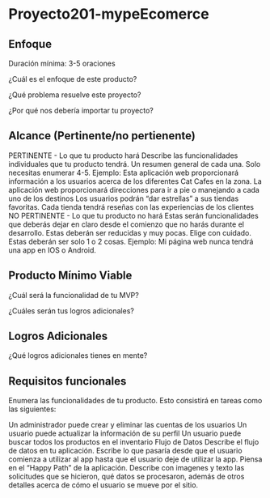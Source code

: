 # Proyecto201-mypeEcomerce

## Enfoque
Duración mínima: 3-5 oraciones

¿Cuál es el enfoque de este producto?

¿Qué problema resuelve este proyecto?

¿Por qué nos debería importar tu proyecto?

## Alcance (Pertinente/no pertienente)
PERTINENTE - Lo que tu producto hará
Describe las funcionalidades individuales que tu producto tendrá.
Un resumen general de cada una. Solo necesitas enumerar 4-5.
Ejemplo:
Esta aplicación web proporcionará información a los usuarios acerca de los diferentes Cat Cafes en la zona.
La aplicación web proporcionará direcciones para ir a pie o manejando a cada uno de los destinos
Los usuarios podrán “dar estrellas” a sus tiendas favoritas.
Cada tienda tendrá reseñas con las experiencias de los clientes
NO PERTINENTE - Lo que tu producto no hará
Estas serán funcionalidades que deberás dejar en claro desde el comienzo que no harás durante el desarrollo. Estas deberán ser reducidas y muy pocas. Elige con cuidado. Estas deberán ser solo 1 o 2 cosas. Ejemplo: Mi página web nunca tendrá una app en IOS o Android.

## Producto Mínimo Viable
¿Cuál será la funcionalidad de tu MVP?

¿Cuáles serán tus logros adicionales?

## Logros Adicionales
¿Qué logros adicionales tienes en mente?

## Requisitos funcionales
Enumera las funcionalidades de tu producto. Esto consistirá en tareas como las siguientes:

Un administrador puede crear y eliminar las cuentas de los usuarios
Un usuario puede actualizar la información de su perfil
Un usuario puede buscar todos los productos en el inventario
Flujo de Datos
Describe el flujo de datos en tu aplicación. Escribe lo que pasaría desde que el usuario comienza a utilizar al app hasta que el usuario deje de utilizar la app. Piensa en el “Happy Path” de la aplicación. Describe con imagenes y texto las solicitudes que se hicieron, qué datos se procesaron, además de otros detalles acerca de cómo el usuario se mueve por el sitio.
